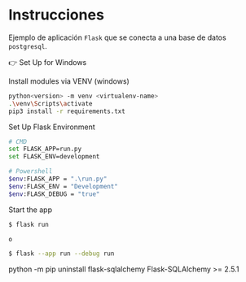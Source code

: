 # Instrucciones

Ejemplo de aplicación `Flask` que se conecta a una base de datos `postgresql`.

👉 Set Up for Windows

Install modules via VENV (windows)

```bash
python<version> -m venv <virtualenv-name>
.\venv\Scripts\activate
pip3 install -r requirements.txt
```

Set Up Flask Environment

```bash
# CMD
set FLASK_APP=run.py
set FLASK_ENV=development

# Powershell
$env:FLASK_APP = ".\run.py"
$env:FLASK_ENV = "Development"
$env:FLASK_DEBUG = "true"
```

Start the app

```bash
$ flask run

o

$ flask --app run --debug run
```

python -m pip uninstall flask-sqlalchemy
Flask-SQLAlchemy >= 2.5.1
